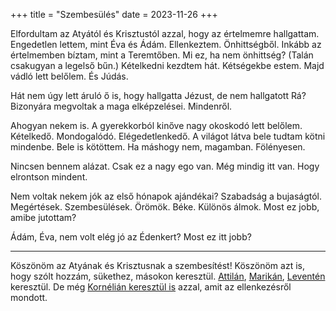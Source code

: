 +++
title = "Szembesülés"
date = 2023-11-26
+++

Elfordultam az Atyától és Krisztustól azzal,
hogy az értelmemre hallgattam.
Engedetlen lettem, mint Éva és Ádám.
Ellenkeztem.
Önhittségből.
Inkább az értelmemben bíztam, mint a Teremtőben.
Mi ez, ha nem önhittség?
(Talán csakugyan a legelső bűn.)
Kételkedni kezdtem hát.
Kétségekbe estem.
Majd vádló lett belőlem.
És Júdás.

Hát nem úgy lett áruló ő is,
hogy hallgatta Jézust,
de nem hallgatott Rá?
Bizonyára megvoltak a maga elképzelései.
Mindenről.

Ahogyan nekem is.
A gyerekkorból kinőve nagy okoskodó lett belőlem.
Kételkedő.
Mondogalódó.
Elégedetlenkedő.
A világot látva bele tudtam kötni mindenbe.
Bele is kötöttem.
Ha máshogy nem, magamban.
Fölényesen.

Nincsen bennem alázat.
Csak ez a nagy ego van.
Még mindig itt van.
Hogy elrontson mindent.

Nem voltak nekem jók az első hónapok ajándékai?
Szabadság a bujaságtól.
Megértések.
Szembesülések.
Örömök.
Béke.
Különös álmok.
Most ez jobb, amibe jutottam?

Ádám, Éva,
nem volt elég jó az Édenkert?
Most ez itt jobb?

* * *

Köszönöm az Atyának és Krisztusnak a szembesítést!
Köszönöm azt is, hogy szólt hozzám, sükethez, másokon keresztül.
[Attilán][A],
[Marikán][M],
[Leventén][L] keresztül.
De még [Kornélián keresztül is][K] azzal,
amit az ellenkezésről mondott.

[A]: https://kialtoszo.hu/hogy-jottek-ra-hogy-hazudok/
[M]: https://www.youtube.com/post/Ugkx6b_0_84P_zkp809Ubj64cKooNqEwWjax
[L]: https://www.youtube.com/watch?v=jqBpuBJLots
[K]: https://www.youtube.com/watch?v=DyfnFL5Apw0

